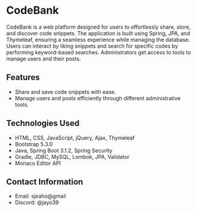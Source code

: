 # CodeBank

CodeBank is a web platform designed for users to effortlessly share, store, and discover code snippets. The application is built using Spring, JPA, and Thymeleaf, ensuring a seamless experience while managing the database. Users can interact by liking snippets and search for specific codes by performing keyword-based searches. Administrators get access to tools to manage users and their posts.

## Features

- Share and save code snippets with ease.
- Manage users and posts efficiently through different administrative tools.

## Technologies Used

- HTML, CSS, JavaScript, jQuery, Ajax, Thymeleaf
- Bootstrap 5.3.0
- Java, Spring Boot 3.1.2, Spring Security
- Gradle, JDBC, MySQL, Lombok, JPA, Validator
- Monaco Editor API

## Contact Information

- Email: sjeaho@gmail
- Discord: @jayo39
